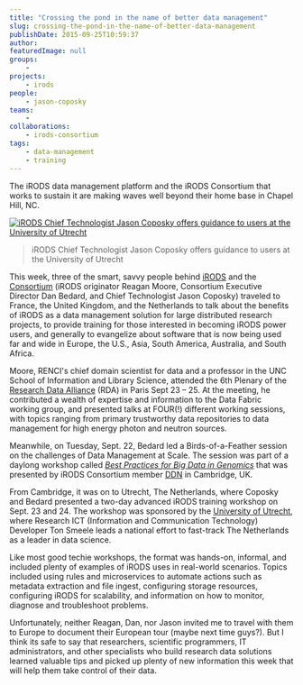 ```yaml
---
title: "Crossing the pond in the name of better data management"
slug: crossing-the-pond-in-the-name-of-better-data-management
publishDate: 2015-09-25T10:59:37
author: 
featuredImage: null
groups:
    - 
projects:
    - irods
people:
    - jason-coposky
teams: 
    - 
collaborations:
    - irods-consortium
tags:
    - data-management
    - training
---
```

The iRODS data management platform and the iRODS Consortium that works to sustain it are making waves well beyond their home base in Chapel Hill, NC.

[![iRODS Chief Technologist Jason Coposky offers guidance to users at the University of Utrecht](https://renci.org/wp-content/uploads/2015/09/Jason2.jpg)](https://renci.org/wp-content/uploads/2015/09/Jason2.jpg)
> iRODS Chief Technologist Jason Coposky offers guidance to users at the University of Utrecht

This week, three of the smart, savvy people behind [iRODS](http://irods.org) and the [Consortium](http://irods.org/consortium/) (iRODS originator Reagan Moore, Consortium Executive Director Dan Bedard, and Chief Technologist Jason Coposky) traveled to France, the United Kingdom, and the Netherlands to talk about the benefits of iRODS as a data management solution for large distributed research projects, to provide training for those interested in becoming iRODS power users, and generally to evangelize about software that is now being used far and wide in Europe, the U.S., Asia, South America, Australia, and South Africa.

Moore, RENCI's chief domain scientist for data and a professor in the UNC School of Information and Library Science, attended the 6th Plenary of the [Research Data Alliance](https://rd-alliance.org/) (RDA) in Paris Sept 23 – 25\. At the meeting, he contributed a wealth of expertise and information to the Data Fabric working group, and presented talks at FOUR(!) different working sessions, with topics ranging from primary trustworthy data repositories to data management for high energy photon and neutron sources.

Meanwhile, on Tuesday, Sept. 22, Bedard led a Birds-of-a-Feather session on the challenges of Data Management at Scale. The session was part of a daylong workshop called _[Best Practices for Big Data in Genomics](http://www.ddn.com/company/events-mobile/best-practices-big-data-genomics-workshop/)_ that was presented by iRODS Consortium member [DDN](http://www.ddn.com/) in Cambridge, UK.

From Cambridge, it was on to Utrecht, The Netherlands, where Coposky and Bedard presented a two-day advanced iRODS training workshop on Sept. 23 and 24. The workshop was sponsored by the [University of Utrecht](http://www.uu.nl/en), where Research ICT (Information and Communication Technology) Developer Ton Smeele leads a national effort to fast-track The Netherlands as a leader in data science.

Like most good techie workshops, the format was hands-on, informal, and included plenty of examples of iRODS uses in real-world scenarios. Topics included using rules and microservices to automate actions such as metadata extraction and file ingest, configuring storage resources, configuring iRODS for scalability, and information on how to monitor, diagnose and troubleshoot problems.

Unfortunately, neither Reagan, Dan, nor Jason invited me to travel with them to Europe to document their European tour (maybe next time guys?). But I think its safe to say that researchers, scientific programmers, IT administrators, and other specialists who build research data solutions learned valuable tips and picked up plenty of new information this week that will help them take control of their data.

<!--_–Karen Green_ -->
